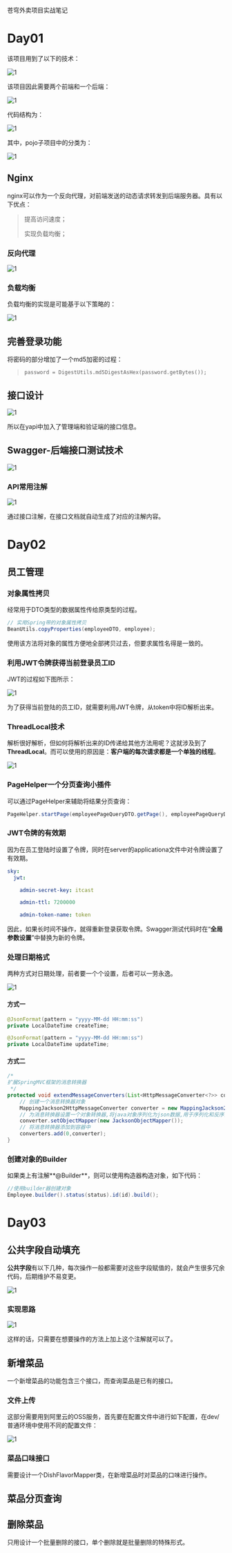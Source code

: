 苍穹外卖项目实战笔记

# Day01

该项目用到了以下的技术：

![1](D:\projects\java-waimai\waimaiProject\notes\figs\01-技术选型.png)

该项目因此需要两个前端和一个后端：

![1](figs/01-项目开发的结构.png)

代码结构为：

![1](figs/01-代码结构.png)

其中，pojo子项目中的分类为：

![1](figs/01-pojo中的分类.png)

## Nginx

nginx可以作为一个反向代理，对前端发送的动态请求转发到后端服务器。具有以下优点：

> 提高访问速度；
>
> 实现负载均衡；
>

### 反向代理

![1](figs/01-反向代理.png)

### 负载均衡

负载均衡的实现是可能基于以下策略的：

![1](figs/01-负载均衡的策略.png)

## 完善登录功能

将密码的部分增加了一个md5加密的过程：

> ```
> password = DigestUtils.md5DigestAsHex(password.getBytes());
> ```

## 接口设计

![1](figs/01-接口设计的过程.png)

所以在yapi中加入了管理端和验证端的接口信息。

## Swagger-后端接口测试技术

![1](figs/01-Swagger.png)

### API常用注解

![1](figs/01-常用注解.png)

通过接口注解，在接口文档就自动生成了对应的注解内容。

# Day02

## 员工管理

### 对象属性拷贝

经常用于DTO类型的数据属性传给原类型的过程。

```java
// 实用Spring带的对象属性拷贝
BeanUtils.copyProperties(employeeDTO, employee);
```

使用该方法将对象的属性方便地全部拷贝过去，但要求属性名得是一致的。

### 利用JWT令牌获得当前登录员工ID

JWT的过程如下图所示：

![1](figs/02-JWT的过程.png)

为了获得当前登陆的员工ID，就需要利用JWT令牌，从token中将ID解析出来。

### ThreadLocal技术

解析很好解析，但如何将解析出来的ID传递给其他方法用呢？这就涉及到了**ThreadLocal**。而可以使用的原因是：**客户端的每次请求都是一个单独的线程**。

![1](figs/02-线程共享.png)

### PageHelper一个分页查询小插件

可以通过PageHelper来辅助将结果分页查询：

```java
PageHelper.startPage(employeePageQueryDTO.getPage(), employeePageQueryDTO.getPageSize());
```

### JWT令牌的有效期

因为在员工登陆时设置了令牌，同时在server的applicationa文件中对令牌设置了有效期。

```yml
sky:
  jwt:

    admin-secret-key: itcast

    admin-ttl: 7200000

    admin-token-name: token
```

因此，如果长时间不操作，就得重新登录获取令牌。Swagger测试代码时在“**全局参数设置**”中替换为新的令牌。

### 处理日期格式

两种方式对日期处理，前者要一个个设置，后者可以一劳永逸。

![1](figs/02-日期处理.png)

#### 方式一

```java
@JsonFormat(pattern = "yyyy-MM-dd HH:mm:ss")
private LocalDateTime createTime;

@JsonFormat(pattern = "yyyy-MM-dd HH:mm:ss")
private LocalDateTime updateTime;
```

#### 方式二

```java
/*
扩展SpringMVC框架的消息转换器
 */
protected void extendMessageConverters(List<HttpMessageConverter<?>> converters){
    // 创建一个消息转换器对象
    MappingJackson2HttpMessageConverter converter = new MappingJackson2HttpMessageConverter();
    // 为消息转换器设置一个对象转换器,将java对象序列化为json数据,用于序列化和反序列化
    converter.setObjectMapper(new JacksonObjectMapper());
    // 将消息转换器添加到容器中
    converters.add(0,converter);
}
```

### 创建对象的Builder

如果类上有注解**@Builder**，则可以使用构造器构造对象，如下代码：

```java
//使用builder器创建对象
Employee.builder().status(status).id(id).build();
```

# Day03

## 公共字段自动填充

**公共字段**有以下几种，每次操作一般都需要对这些字段赋值的，就会产生很多冗余代码，后期维护不易变更。

![1](figs/03-公共字段.png)

### 实现思路

![1](figs/03-公共字段自动填充的实现思路.png)

这样的话，只需要在想要操作的方法上加上这个注解就可以了。

## 新增菜品

一个新增菜品的功能包含三个接口，而查询菜品是已有的接口。

### 文件上传

这部分需要用到阿里云的OSS服务，首先要在配置文件中进行如下配置，在dev/普通环境中使用不同的配置文件：

![1](figs/03-阿里云OSS配置.png)

### 菜品口味接口

需要设计一个DishFlavorMapper类，在新增菜品时对菜品的口味进行操作。

## 菜品分页查询



## 删除菜品

只用设计一个批量删除的接口，单个删除就是批量删除的特殊形式。

